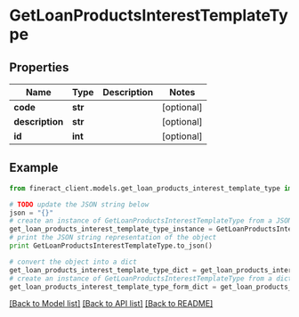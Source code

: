 # GetLoanProductsInterestTemplateType


## Properties

Name | Type | Description | Notes
------------ | ------------- | ------------- | -------------
**code** | **str** |  | [optional] 
**description** | **str** |  | [optional] 
**id** | **int** |  | [optional] 

## Example

```python
from fineract_client.models.get_loan_products_interest_template_type import GetLoanProductsInterestTemplateType

# TODO update the JSON string below
json = "{}"
# create an instance of GetLoanProductsInterestTemplateType from a JSON string
get_loan_products_interest_template_type_instance = GetLoanProductsInterestTemplateType.from_json(json)
# print the JSON string representation of the object
print GetLoanProductsInterestTemplateType.to_json()

# convert the object into a dict
get_loan_products_interest_template_type_dict = get_loan_products_interest_template_type_instance.to_dict()
# create an instance of GetLoanProductsInterestTemplateType from a dict
get_loan_products_interest_template_type_form_dict = get_loan_products_interest_template_type.from_dict(get_loan_products_interest_template_type_dict)
```
[[Back to Model list]](../README.md#documentation-for-models) [[Back to API list]](../README.md#documentation-for-api-endpoints) [[Back to README]](../README.md)


